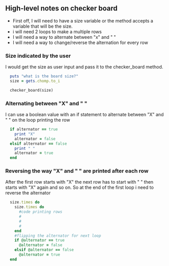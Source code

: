 ## High-level notes on checker board
* First off, I will need to have a size variable or the method accepts a variable that will be the size.
* i will need 2 loops to make a multiple rows
* I will need a way to alternate between "x" and " "
* I will need a way to change/reverse the alternation for every row

### Size indicated by the user
I would get the size as user input and pass it to the checker_board method.
```ruby
  puts "what is the board size?"
  size = gets.chomp.to_i

  checker_board(size)
```

### Alternating between "X" and " "
I can use a boolean value with an if statement to alternate between "X" and " " on the loop printing the row
```ruby
  if alternator == true
    print "X"
    alternator = false
  elsif alternator == false
    print " "
    alternator = true
  end
```

### Reversing the way "X" and " " are printed after each row
After the first row starts with "X" the next row has to start with " " then starts with "X" again and so on. So at the end of the first loop i need to reverse the alternator
```ruby
  size.times do
    size.times do
      #code printing rows
      #
      #
      #
    end
    #flipping the alternator for next loop
    if @alternator == true
      @alternator = false
    elsif @alternator == false
      @alternator = true
  end
```
